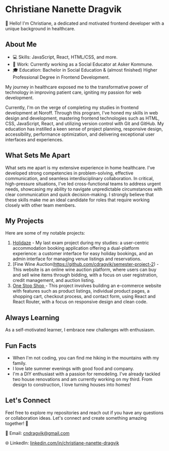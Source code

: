 # Christiane Nanette Dragvik

👋 Hello! I'm Christiane, a dedicated and motivated frontend developer with a unique background in healthcare.

## About Me

- 💻 Skills: JavaScript, React, HTML/CSS, and more.
- 🏢 Work: Currently working as a Social Educator at Asker Kommune.
- 🎓 Education: Bachelor in Social Education & (almost finished) Higher Professional Degree in Frontend Development.

My journey in healthcare exposed me to the transformative power of technology in improving patient care, igniting my passion for web development.

Currently, I'm on the verge of completing my studies in frontend development at Noroff. Through this program, I've honed my skills in web design and development, mastering frontend technologies such as HTML, CSS, JavaScript, React, and utilizing version control with Git and GitHub. My education has instilled a keen sense of project planning, responsive design, accessibility, performance optimization, and delivering exceptional user interfaces and experiences.

## What Sets Me Apart

What sets me apart is my extensive experience in home healthcare. I've developed strong competencies in problem-solving, effective communication, and seamless interdisciplinary collaboration. In critical, high-pressure situations, I've led cross-functional teams to address urgent needs, showcasing my ability to navigate unpredictable circumstances with clear communication and quick decision-making. I strongly believe that these skills make me an ideal candidate for roles that require working closely with other team members. 

## My Projects

Here are some of my notable projects:

1. [Holidaze](https://github.com/cdragvik/holidaze) - My last exam project during my studies: a user-centric accommodation booking application offering a dual-platform experience: a customer interface for easy holiday bookings, and an admin interface for managing venue listings and reservations.
2. [Fine Wine Auction(https://github.com/cdragvik/semester-project-2) - This website is an online wine auction platform, where users can buy and sell wine items through bidding, with a focus on user registration, credit management, and auction listing.
3. [One Stop Shop ](https://github.com/cdragvik/eCom-store) - This project involves building an e-commerce website with features such as product listings, individual product pages, a shopping cart, checkout process, and contact form, using React and React Router, with a focus on responsive design and clean code.

## Always Learning

As a self-motivated learner, I embrace new challenges with enthusiasm.

## Fun Facts

- When I'm not coding, you can find me hiking in the mountains with my family.
- I love late summer evenings with good food and company. 
- I'm a DIY enthusiast with a passion for remodeling. I've already tackled two house renovations and am currently working on my third. From design to construction, I love turning houses into homes!

## Let's Connect

Feel free to explore my repositories and reach out if you have any questions or collaboration ideas. Let's connect and create something amazing together! 🚀

📧 Email: [cndragvik@gmail.com](mailto:cndragvik@gmail.com)

🌐 LinkedIn: [linkedin.com/in/christiane-nanette-dragvik](https://www.linkedin.com/in/christiane-nanette-dragvik/)
